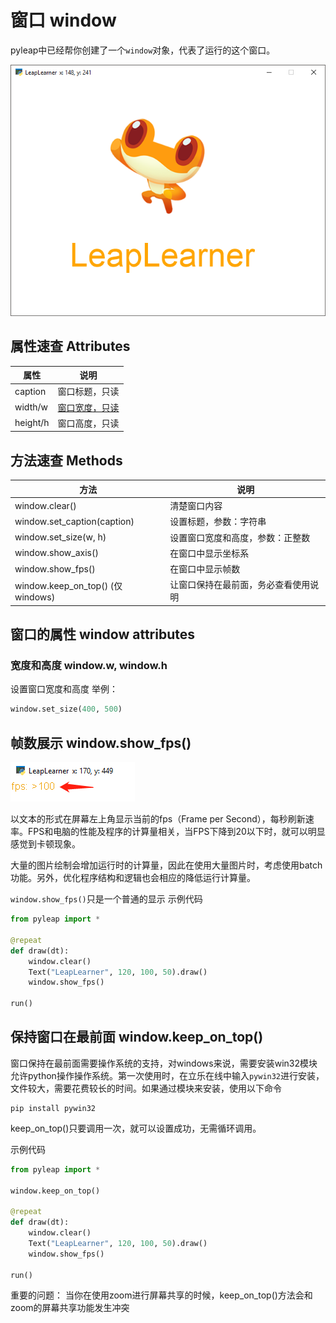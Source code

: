 # 窗口 window

pyleap中已经帮你创建了一个`window`对象，代表了运行的这个窗口。

![window](../images/window/w1.png)

## 属性速查 Attributes

| 属性     | 说明                    |
| -------- | ----------------------- |
| caption  | 窗口标题，只读          |
| width/w  | [窗口宽度，只读](#宽度) |
| height/h | 窗口高度，只读          |

## 方法速查 Methods

| 方法                             | 说明                                 |
| -------------------------------- | ------------------------------------ |
| window.clear()                   | 清楚窗口内容                         |
| window.set_caption(caption)      | 设置标题，参数：字符串               |
| window.set_size(w, h)            | 设置窗口宽度和高度，参数：正整数     |
| window.show_axis()               | 在窗口中显示坐标系                   |
| window.show_fps()                | 在窗口中显示帧数                     |
| window.keep_on_top() (仅windows) | 让窗口保持在最前面，务必查看使用说明 |

## 窗口的属性 window attributes

### 宽度和高度 window.w, window.h

设置窗口宽度和高度
举例：

```python
window.set_size(400, 500)
```

## 帧数展示 window.show_fps()

![fps](../images/window/fps.png)

以文本的形式在屏幕左上角显示当前的fps（Frame per Second），每秒刷新速率。FPS和电脑的性能及程序的计算量相关，当FPS下降到20以下时，就可以明显感觉到卡顿现象。

大量的图片绘制会增加运行时的计算量，因此在使用大量图片时，考虑使用batch功能。另外，优化程序结构和逻辑也会相应的降低运行计算量。

`window.show_fps()`只是一个普通的显示
示例代码

```python
from pyleap import *

@repeat
def draw(dt):
    window.clear()
    Text("LeapLearner", 120, 100, 50).draw()
    window.show_fps()

run()
```

## 保持窗口在最前面 window.keep_on_top()

窗口保持在最前面需要操作系统的支持，对windows来说，需要安装win32模块允许python操作操作系统。第一次使用时，在立乐在线中输入`pywin32`进行安装，文件较大，需要花费较长的时间。如果通过模块来安装，使用以下命令

```shell
pip install pywin32
```

keep_on_top()只要调用一次，就可以设置成功，无需循环调用。

示例代码

```python
from pyleap import *

window.keep_on_top()

@repeat
def draw(dt):
    window.clear()
    Text("LeapLearner", 120, 100, 50).draw()
    window.show_fps()

run()
```

重要的问题：
当你在使用zoom进行屏幕共享的时候，keep_on_top()方法会和zoom的屏幕共享功能发生冲突
